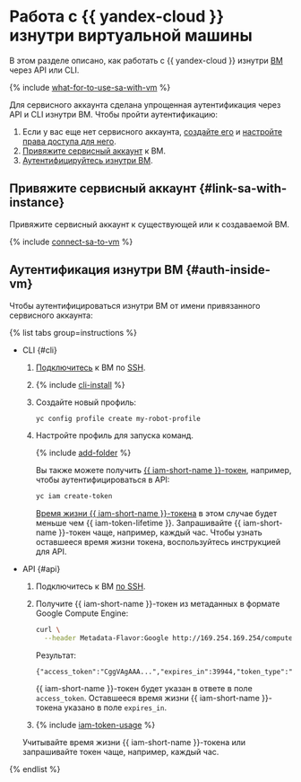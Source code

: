 # Работа с {{ yandex-cloud }} изнутри виртуальной машины

В этом разделе описано, как работать с {{ yandex-cloud }} изнутри [ВМ](../../concepts/vm.md) через API или CLI.

{% include [what-for-to-use-sa-with-vm](../../../_includes/compute/what-for-to-use-sa-with-vm.md) %}

Для сервисного аккаунта сделана упрощенная аутентификация через API и CLI изнутри ВМ. Чтобы пройти аутентификацию:
1. Если у вас еще нет сервисного аккаунта, [создайте его](../../../iam/operations/sa/create.md) и [настройте права доступа для него](../../../iam/operations/sa/assign-role-for-sa.md).
1. [Привяжите сервисный аккаунт](#link-sa-with-instance) к ВМ.
1. [Аутентифицируйтесь изнутри ВМ](#auth-inside-vm).

## Привяжите сервисный аккаунт {#link-sa-with-instance}

Привяжите сервисный аккаунт к существующей или к создаваемой ВМ.

{% include [connect-sa-to-vm](../../../_includes/compute/connect-sa-to-vm.md) %}

## Аутентификация изнутри ВМ {#auth-inside-vm}

Чтобы аутентифицироваться изнутри ВМ от имени привязанного сервисного аккаунта:

{% list tabs group=instructions %}

- CLI {#cli}

  1. [Подключитесь](../vm-connect/ssh.md) к ВМ по [SSH](../../../glossary/ssh-keygen.md).

  1. {% include [cli-install](../../../_includes/cli-install.md) %}

  1. Создайте новый профиль:

     ```bash
     yc config profile create my-robot-profile
     ```

  1. Настройте профиль для запуска команд.

     {% include [add-folder](../../../_includes/cli-add-folder.md) %}

     Вы также можете получить [{{ iam-short-name }}-токен](../../../iam/concepts/authorization/iam-token.md), например, чтобы аутентифицироваться в API:

     ```bash
     yc iam create-token
     ```

     [Время жизни {{ iam-short-name }}-токена](../../../iam/concepts/authorization/iam-token.md#lifetime) в этом случае будет меньше чем {{ iam-token-lifetime }}. Запрашивайте {{ iam-short-name }}-токен чаще, например, каждый час. Чтобы узнать оставшееся время жизни токена, воспользуйтесь инструкцией для API.

- API {#api}

  1. Подключитесь к ВМ [по SSH](../vm-connect/ssh.md).
  1. Получите {{ iam-short-name }}-токен из метаданных в формате Google Compute Engine:

     ```bash
     curl \
       --header Metadata-Flavor:Google http://169.254.169.254/computeMetadata/v1/instance/service-accounts/default/token
     ```

     Результат:

     ```
     {"access_token":"CggVAgAAA...","expires_in":39944,"token_type":"Bearer"}
     ```

     {{ iam-short-name }}-токен будет указан в ответе в поле `access_token`. Оставшееся время жизни {{ iam-short-name }}-токена указано в поле `expires_in`.

  1. {% include [iam-token-usage](../../../_includes/iam-token-usage.md) %}

    Учитывайте время жизни {{ iam-short-name }}-токена или запрашивайте токен чаще, например, каждый час.

{% endlist %}